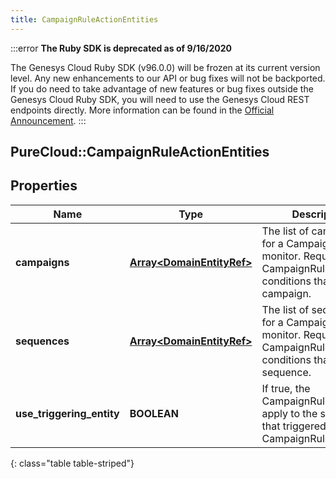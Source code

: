 ```yaml
---
title: CampaignRuleActionEntities
---
```


:::error
**The Ruby SDK is deprecated as of 9/16/2020**

The Genesys Cloud Ruby SDK (v96.0.0) will be frozen at its current version level. Any new enhancements to our API or bug fixes will not be backported. If you do need to take advantage of new features or bug fixes outside the Genesys Cloud Ruby SDK, you will need to use the Genesys Cloud REST endpoints directly. More information can be found in the [Official Announcement](https://developer.mypurecloud.com/forum/t/announcement-genesys-cloud-ruby-sdk-end-of-life/8850).
:::


## PureCloud::CampaignRuleActionEntities

## Properties

|Name | Type | Description | Notes|
|------------ | ------------- | ------------- | -------------|
| **campaigns** | [**Array&lt;DomainEntityRef&gt;**](DomainEntityRef.html) | The list of campaigns for a CampaignRule to monitor. Required if the CampaignRule has any conditions that run on a campaign. | [optional] |
| **sequences** | [**Array&lt;DomainEntityRef&gt;**](DomainEntityRef.html) | The list of sequences for a CampaignRule to monitor. Required if the CampaignRule has any conditions that run on a sequence. | [optional] |
| **use_triggering_entity** | **BOOLEAN** | If true, the CampaignRuleAction will apply to the same entity that triggered the CampaignRuleCondition. | [optional] |
{: class="table table-striped"}


